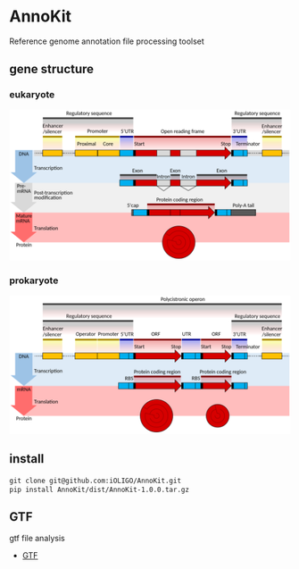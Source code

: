 # AnnoKit

Reference genome annotation file processing toolset

## gene structure

### eukaryote

<div align="center">

<img src="./imgs/Gene_structure_eukaryote.png">

</div>

### prokaryote

<div align="center">

<img src="./imgs/Gene_structure_prokaryote.png">

</div>

## install

```shell
git clone git@github.com:iOLIGO/AnnoKit.git
pip install AnnoKit/dist/AnnoKit-1.0.0.tar.gz
```

## GTF

gtf file analysis

- [GTF](https://github.com/iOLIGO/AnnoKit/blob/main/docs/GTF.md)
